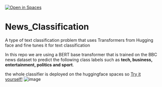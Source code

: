 [![Open in Spaces](https://huggingface.co/datasets/huggingface/badges/raw/main/open-in-hf-spaces-sm-dark.svg)](https://huggingface.co/spaces/mdArfan/News_Classifier)
# News_Classification
A type of text classification problem that uses Transformers from Hugging face and fine tunes it for text classification

In this repo we are using a BERT base transformer that is trained on the BBC news dataset to predict the following class labels such as **tech, business, entertainment, politics and sport**.	

the whole classifier is deployed on the huggingface spaces so [Try it yourself!](https://huggingface.co/spaces/mdArfan/News_Classifier)
![image](https://user-images.githubusercontent.com/77487906/234307276-07919f41-55a1-4b05-ae2f-eca63ac6378b.png)
